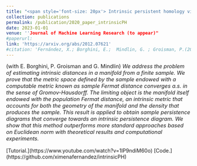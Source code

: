 ```yaml
---
title: "<span style='font-size: 20px'> Intrinsic persistent homology via density-based metric learning."
collection: publications
permalink: /publication/2020_paper_intrinsicPH
date: 2023-01-01
venue: ''Journal of Machine Learning Research (to appear)"
#paperurl: 
link: 'https://arxiv.org/abs/2012.07621'
#citation: 'Fernández, X.; Borghini, E.;  Mindlin, G. ; Groisman, P.(2023). &quot;Intrinsic persistent homology via density-based metric learning.&quot; <i>Journal of Machine Learning Research (to appear)</i>'
---
```


<p style="font-size:11pt;">
(with E. Borghini, P. Groisman and G. Mindlin) <span style="font-size:11pt; font-style:italic"> We address the problem of estimating 
intrinsic distances in a manifold from a finite sample. We prove that the metric
 space defined by the sample endowed with a computable metric known as sample Fermat
 distance converges a.s. in the sense of Gromov-Hausdorff. The limiting object is the
 manifold itself endowed with the population Fermat distance, an intrinsic metric 
that accounts for both the geometry of the manifold and the density that produces
 the sample. This result is applied to obtain sample persistence diagrams that
 converge towards an intrinsic persistence diagram. We show that this method 
outperforms more standard approaches based on Euclidean norm with theoretical
 results and computational experiments.</span>
</p>
[Tutorial.](https://www.youtube.com/watch?v=1lP9ndiM60o) 
[Code.](https://github.com/ximenafernandez/intrinsicPH)
